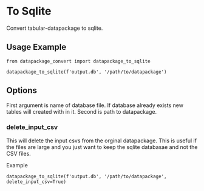 # To Sqlite

Convert tabular-datapackage to sqlite.

## Usage Example

```
from datapackage_convert import datapackage_to_sqlite

datapackage_to_sqlite(f'output.db', '/path/to/datapackage')
```

## Options

First argument is name of database file.  If database already exists new tables will created with in it.  Second is path to datapackage.

### delete_input_csv

This will delete the input csvs from the orginal datapackage.  This is useful if the files are large and you just want to keep the sqlite databasae and not the CSV files.

Example

```
datapackage_to_sqlite(f'output.db', '/path/to/datapackage', delete_input_csv=True)
```
